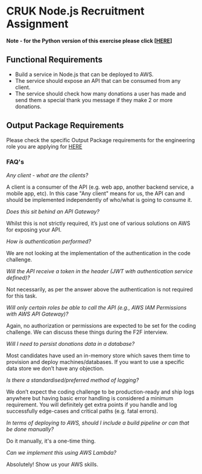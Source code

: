 # CRUK Node.js Recruitment Assignment

**Note - for the Python version of this exercise please click [[HERE](https://github.com/CRUKorg/cruk-backend-assignment/tree/python-version)]**

## Functional Requirements

- Build a service in Node.js that can be deployed to AWS.
- The service should expose an API that can be consumed from any client.
- The service should check how many donations a user has made and send them a special thank you message if they make 2 or more donations.

## Output Package Requirements

Please check the specific Output Package requirements for the engineering role you are applying for [HERE](./docs)

### FAQ's

*Any client - what are the clients?*

A client is a consumer of the API (e.g. web app, another backend service, a mobile app, etc). In this case "Any client" means for us, the API can and should be implemented independently of who/what is going to consume it.

*Does this sit behind an API Gateway?*

Whilst this is not strictly required, it’s just one of various solutions on AWS for exposing your API.

*How is authentication performed?*

We are not looking at the implementation of the authentication in the code challenge.

*Will the API receive a token in the header (JWT with authentication service defined)?*

Not necessarily, as per the answer above the authentication is not required for this task.

*Will only certain roles be able to call the API (e.g., AWS IAM Permissions with AWS API Gateway)?*

Again, no authorization or permissions are expected to be set for the coding challenge. We can discuss these things during the F2F interview.

*Will I need to persist donations data in a database?*

Most candidates have used an in-memory store which saves them time to provision and deploy machines/databases. If you want to use a specific data store we don’t have any objection.

*Is there a standardised/preferred method of logging?*

We don’t expect the coding challenge to be production-ready and ship logs anywhere but having basic error handling is considered a minimum requirement. You will definitely get extra points if you handle and log successfully edge-cases and critical paths (e.g. fatal errors).

*In terms of deploying to AWS, should I include a build pipeline or can that be done manually?*

Do it manually, it's a one-time thing.

*Can we implement this using AWS Lambda?*

Absolutely! Show us your AWS skills.